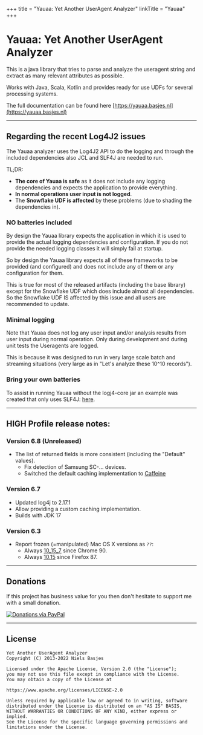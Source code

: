 +++
title = "Yauaa: Yet Another UserAgent Analyzer"
linkTitle = "Yauaa"
+++
# Yauaa: Yet Another UserAgent Analyzer
This is a java library that tries to parse and analyze the useragent string and extract as many relevant attributes as possible.

Works with Java, Scala, Kotlin and provides ready for use UDFs for several processing systems.

The full documentation can be found here [https://yauaa.basjes.nl](https://yauaa.basjes.nl)

---
## Regarding the recent Log4J2 issues
The Yauaa analyzer uses the Log4J2 API to do the logging and through the included dependencies also JCL and SLF4J are needed to run.

TL;DR:
- **The core of Yauaa is safe** as it does not include any logging dependencies and expects the application to provide everything.
- **In normal operations user input is not logged**.
- The **Snowflake UDF is affected** by these problems (due to shading the dependencies in).

### NO batteries included
By design the Yauaa library expects the application in which it is used to provide the actual logging dependencies and configuration.
If you do not provide the needed logging classes it will simply fail at startup.

So by design the Yauaa library expects all of these frameworks to be provided (and configured) and does not include any of them or any configuration for them.

This is true for most of the released artifacts (including the base library) except for the Snowflake UDF which does include almost all dependencies.
So the Snowflake UDF IS affected by this issue and all users are recommended to update.

### Minimal logging
Note that Yauaa does not log any user input and/or analysis results from user input during normal operation.
Only during development and during unit tests the Useragents are logged.

This is because it was designed to run in very large scale batch and streaming situations (very large as in "Let's analyze these 10^10 records").

### Bring your own batteries
To assist in running Yauaa without the logj4-core jar an example was created that only uses SLF4J: [here](https://github.com/nielsbasjes/yauaa/tree/master/examples/java-slf4j).

---
## HIGH Profile release notes:

### Version 6.8 (Unreleased)
- The list of returned fields is more consistent (including the "Default" values).
  - Fix detection of Samsung SC-... devices.
  - Switched the default caching implementation to [Caffeine](https://github.com/ben-manes/caffeine)

### Version 6.7
- Updated log4j to 2.17.1
- Allow providing a custom caching implementation.
- Builds with JDK 17

### Version 6.3
- Report frozen (=manipulated) Mac OS X versions as `??`:
  - Always [10_15_7](https://bugs.chromium.org/p/chromium/issues/detail?id=1175225) since Chrome 90.
  - Always [10.15](https://developer.mozilla.org/en-US/docs/Web/HTTP/Headers/User-Agent/Firefox#macintosh) since Firefox 87.

---
## Donations
If this project has business value for you then don't hesitate to support me with a small donation.

[![Donations via PayPal](https://img.shields.io/badge/Donations-via%20Paypal-blue.svg)](https://www.paypal.me/nielsbasjes)

---
## License

    Yet Another UserAgent Analyzer
    Copyright (C) 2013-2022 Niels Basjes

    Licensed under the Apache License, Version 2.0 (the "License");
    you may not use this file except in compliance with the License.
    You may obtain a copy of the License at

    https://www.apache.org/licenses/LICENSE-2.0

    Unless required by applicable law or agreed to in writing, software
    distributed under the License is distributed on an "AS IS" BASIS,
    WITHOUT WARRANTIES OR CONDITIONS OF ANY KIND, either express or implied.
    See the License for the specific language governing permissions and
    limitations under the License.
